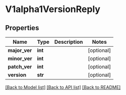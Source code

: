 # V1alpha1VersionReply

## Properties
Name | Type | Description | Notes
------------ | ------------- | ------------- | -------------
**major_ver** | **int** |  | [optional] 
**minor_ver** | **int** |  | [optional] 
**patch_ver** | **int** |  | [optional] 
**version** | **str** |  | [optional] 

[[Back to Model list]](../README.md#documentation-for-models) [[Back to API list]](../README.md#documentation-for-api-endpoints) [[Back to README]](../README.md)


